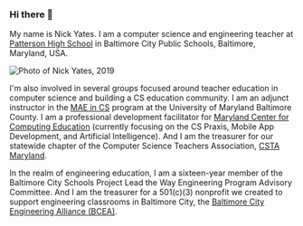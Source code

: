 ### Hi there 👋

My name is Nick Yates. I am a computer science and engineering teacher at [Patterson High School](https://www.pattersonclippers.org/) in Baltimore City Public Schools, Baltimore, Maryland, USA.

![Photo of Nick Yates, 2019](https://static.wixstatic.com/media/84fdc0_929dd10dc4874a948be5773b1f3187e0~mv2.jpg/v1/fill/w_175,h_178,al_c,q_80,usm_0.66_1.00_0.01,enc_auto/NY2019.jpg)

I'm also involved in several groups focused around teacher education in computer science and building a CS education community. I am an adjunct instructor in the [MAE in CS](https://professionalprograms.umbc.edu/master-of-arts-in-education/master-of-arts-in-education-programs/#cs) program at the University of Maryland Baltimore County. I am a professional development facilitator for [Maryland Center for Computing Education](https://cs4md.com/pd) (currently focusing on the CS Praxis, Mobile App Development, and Artificial Intelligence). And I am the treasurer for our statewide chapter of the Computer Science Teachers Association, [CSTA Maryland](https://maryland.csteachers.org/).

In the realm of engineering education, I am a sixteen-year member of the Baltimore City Schools Project Lead the Way Engineering Program Advisory Committee. And I am the treasurer for a 501(c)(3) nonprofit we created to support engineering classrooms in Baltimore City, the [Baltimore City Engineering Alliance (BCEA)](http://www.bceabmore.org/).

<!--
**nyates/nyates** is a ✨ _special_ ✨ repository because its `README.md` (this file) appears on your GitHub profile.

Here are some ideas to get you started:

- 🔭 I’m currently working on ...
- 🌱 I’m currently learning ...
- 👯 I’m looking to collaborate on ...
- 🤔 I’m looking for help with ...
- 💬 Ask me about ...
- 📫 How to reach me: ...
- 😄 Pronouns: ...
- ⚡ Fun fact: ...
-->
